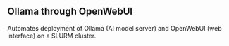 ## Ollama through OpenWebUI 
Automates deployment of Ollama (AI model server) and OpenWebUI (web interface) on a SLURM cluster.






